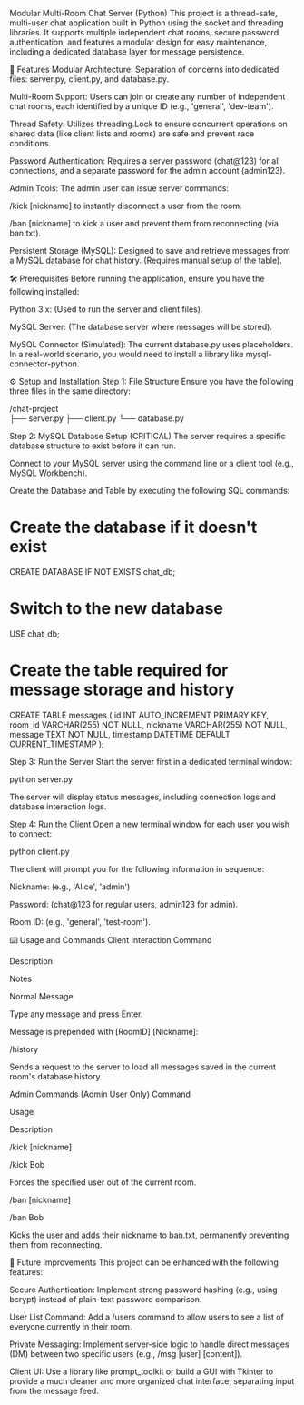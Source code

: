 Modular Multi-Room Chat Server (Python)
This project is a thread-safe, multi-user chat application built in Python using the socket and threading libraries. It supports multiple independent chat rooms, secure password authentication, and features a modular design for easy maintenance, including a dedicated database layer for message persistence.

🚀 Features
Modular Architecture: Separation of concerns into dedicated files: server.py, client.py, and database.py.

Multi-Room Support: Users can join or create any number of independent chat rooms, each identified by a unique ID (e.g., 'general', 'dev-team').

Thread Safety: Utilizes threading.Lock to ensure concurrent operations on shared data (like client lists and rooms) are safe and prevent race conditions.

Password Authentication: Requires a server password (chat@123) for all connections, and a separate password for the admin account (admin123).

Admin Tools: The admin user can issue server commands:

/kick [nickname] to instantly disconnect a user from the room.

/ban [nickname] to kick a user and prevent them from reconnecting (via ban.txt).

Persistent Storage (MySQL): Designed to save and retrieve messages from a MySQL database for chat history. (Requires manual setup of the table).

🛠️ Prerequisites
Before running the application, ensure you have the following installed:

Python 3.x: (Used to run the server and client files).

MySQL Server: (The database server where messages will be stored).

MySQL Connector (Simulated): The current database.py uses placeholders. In a real-world scenario, you would need to install a library like mysql-connector-python.

⚙️ Setup and Installation
Step 1: File Structure
Ensure you have the following three files in the same directory:

/chat-project                                                                                                                                                                
├── server.py
├── client.py
└── database.py

Step 2: MySQL Database Setup (CRITICAL)
The server requires a specific database structure to exist before it can run.

Connect to your MySQL server using the command line or a client tool (e.g., MySQL Workbench).

Create the Database and Table by executing the following SQL commands:

# Create the database if it doesn't exist
CREATE DATABASE IF NOT EXISTS chat_db;

# Switch to the new database
USE chat_db;

# Create the table required for message storage and history
CREATE TABLE messages (
    id INT AUTO_INCREMENT PRIMARY KEY,
    room_id VARCHAR(255) NOT NULL,
    nickname VARCHAR(255) NOT NULL,
    message TEXT NOT NULL,
    timestamp DATETIME DEFAULT CURRENT_TIMESTAMP
);

Step 3: Run the Server
Start the server first in a dedicated terminal window:

python server.py

The server will display status messages, including connection logs and database interaction logs.

Step 4: Run the Client
Open a new terminal window for each user you wish to connect:

python client.py

The client will prompt you for the following information in sequence:

Nickname: (e.g., 'Alice', 'admin')

Password: (chat@123 for regular users, admin123 for admin).

Room ID: (e.g., 'general', 'test-room').

⌨️ Usage and Commands
Client Interaction
Command

Description

Notes

Normal Message

Type any message and press Enter.

Message is prepended with [RoomID] [Nickname]:

/history

Sends a request to the server to load all messages saved in the current room's database history.



Admin Commands (Admin User Only)
Command

Usage

Description

/kick [nickname]

/kick Bob

Forces the specified user out of the current room.

/ban [nickname]

/ban Bob

Kicks the user and adds their nickname to ban.txt, permanently preventing them from reconnecting.

🎯 Future Improvements
This project can be enhanced with the following features:

Secure Authentication: Implement strong password hashing (e.g., using bcrypt) instead of plain-text password comparison.

User List Command: Add a /users command to allow users to see a list of everyone currently in their room.

Private Messaging: Implement server-side logic to handle direct messages (DM) between two specific users (e.g., /msg [user] [content]).

Client UI: Use a library like prompt_toolkit or build a GUI with Tkinter to provide a much cleaner and more organized chat interface, separating input from the message feed.
